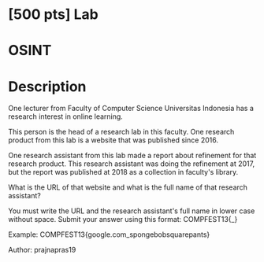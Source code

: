 # [500 pts] Lab
# OSINT
# Description
One lecturer from Faculty of Computer Science Universitas Indonesia has a research interest in online learning. 

This person is the head of a research lab in this faculty. One research product from this lab is a website that was published since 2016. 

One research assistant from this lab made a report about refinement for that research product. This research assistant was doing the refinement at 2017, but the report was published at 2018 as a collection in faculty's library. 

What is the URL of that website and what is the full name of that research assistant?

You must write the URL and the research assistant's full name in lower case without space. Submit your answer using this format: COMPFEST13{<URL>_<name>}

Example: COMPFEST13{google.com_spongebobsquarepants}

Author: prajnapras19